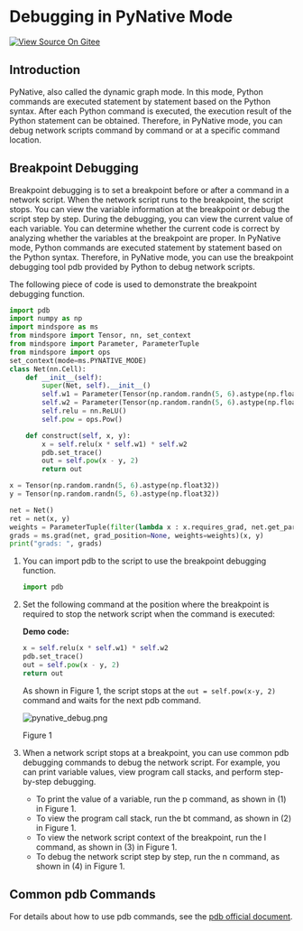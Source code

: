 # Debugging in PyNative Mode

[![View Source On Gitee](https://mindspore-website.obs.cn-north-4.myhuaweicloud.com/website-images/r1.11/resource/_static/logo_source_en.png)](https://gitee.com/mindspore/docs/blob/r1.11/tutorials/experts/source_en/debug/pynative_debug.md)&nbsp;&nbsp;

## Introduction

PyNative, also called the dynamic graph mode. In this mode, Python commands are executed statement by statement based on the Python syntax. After each Python command is executed, the execution result of the Python statement can be obtained. Therefore, in PyNative mode, you can debug network scripts command by command or at a specific command location.

## Breakpoint Debugging

Breakpoint debugging is to set a breakpoint before or after a command in a network script. When the network script runs to the breakpoint, the script stops. You can view the variable information at the breakpoint or debug the script step by step. During the debugging, you can view the current value of each variable. You can determine whether the current code is correct by analyzing whether the variables at the breakpoint are proper. In PyNative mode, Python commands are executed statement by statement based on the Python syntax. Therefore, in PyNative mode, you can use the breakpoint debugging tool pdb provided by Python to debug network scripts.

The following piece of code is used to demonstrate the breakpoint debugging function.

```python
import pdb
import numpy as np
import mindspore as ms
from mindspore import Tensor, nn, set_context
from mindspore import Parameter, ParameterTuple
from mindspore import ops
set_context(mode=ms.PYNATIVE_MODE)
class Net(nn.Cell):
    def __init__(self):
        super(Net, self).__init__()
        self.w1 = Parameter(Tensor(np.random.randn(5, 6).astype(np.float32)), name="w1", requires_grad=True)
        self.w2 = Parameter(Tensor(np.random.randn(5, 6).astype(np.float32)), name="w2", requires_grad=True)
        self.relu = nn.ReLU()
        self.pow = ops.Pow()

    def construct(self, x, y):
        x = self.relu(x * self.w1) * self.w2
        pdb.set_trace()
        out = self.pow(x - y, 2)
        return out

x = Tensor(np.random.randn(5, 6).astype(np.float32))
y = Tensor(np.random.randn(5, 6).astype(np.float32))

net = Net()
ret = net(x, y)
weights = ParameterTuple(filter(lambda x : x.requires_grad, net.get_parameters()))
grads = ms.grad(net, grad_position=None, weights=weights)(x, y)
print("grads: ", grads)

```

1. You can import pdb to the script to use the breakpoint debugging function.

    ```python
    import pdb
    ```

2. Set the following command at the position where the breakpoint is required to stop the network script when the command is executed:

    **Demo code:**

    ```python
    x = self.relu(x * self.w1) * self.w2
    pdb.set_trace()
    out = self.pow(x - y, 2)
    return out
    ```

    As shown in Figure 1, the script stops at the `out = self.pow(x-y, 2)` command and waits for the next pdb command.

    ![pynative_debug.png](https://gitee.com/mindspore/docs/raw/r1.11/tutorials/experts/source_zh_cn/debug/images/pynative_debug.png)

    Figure 1

3. When a network script stops at a breakpoint, you can use common pdb debugging commands to debug the network script. For example, you can print variable values, view program call stacks, and perform step-by-step debugging.

    * To print the value of a variable, run the p command, as shown in (1) in Figure 1.
    * To view the program call stack, run the bt command, as shown in (2) in Figure 1.
    * To view the network script context of the breakpoint, run the l command, as shown in (3) in Figure 1.
    * To debug the network script step by step, run the n command, as shown in (4) in Figure 1.

## Common pdb Commands

For details about how to use pdb commands, see the [pdb official document](https://docs.python.org/3/library/pdb.html).

